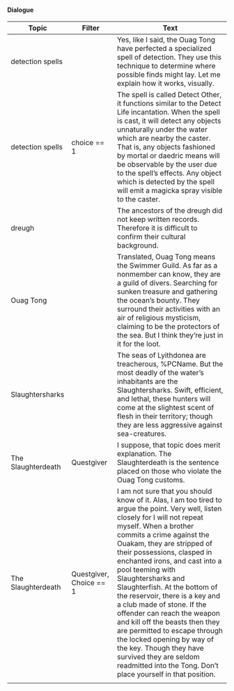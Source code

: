 #### Dialogue

| Topic              | Filter                  | Text                                                                                                                                                                                                                                                                                                                                                                                                                                                                                                                                                                                                                                                                    |
| ------------------ | ----------------------- | ----------------------------------------------------------------------------------------------------------------------------------------------------------------------------------------------------------------------------------------------------------------------------------------------------------------------------------------------------------------------------------------------------------------------------------------------------------------------------------------------------------------------------------------------------------------------------------------------------------------------------------------------------------------------- |
| detection spells   |                         | Yes, like I said, the Ouag Tong have perfected a specialized spell of detection. They use this technique to determine where possible finds might lay. Let me explain how it works, visually.                                                                                                                                                                                                                                                                                                                                                                                                                                                                            |
| detection spells   | choice == 1             | The spell is called Detect Other, it functions similar to the Detect Life incantation. When the spell is cast, it will detect any objects unnaturally under the water which are nearby the caster. That is, any objects fashioned by mortal or daedric means will be observable by the user due to the spell’s effects. Any object which is detected by the spell will emit a magicka spray visible to the caster.                                                                                                                                                                                                                                                      |
| dreugh             |                         | The ancestors of the dreugh did not keep written records. Therefore it is difficult to confirm their cultural background.                                                                                                                                                                                                                                                                                                                                                                                                                                                                                                                                               |
| Ouag Tong          |                         | Translated, Ouag Tong means the Swimmer Guild. As far as a nonmember can know, they are a guild of divers. Searching for sunken treasure and gathering the ocean’s bounty. They surround their activities with an air of religious mysticism, claiming to be the protectors of the sea. But I think they’re just in it for the loot.                                                                                                                                                                                                                                                                                                                                    |
| Slaughtersharks    |                         | The seas of Lyithdonea are treacherous, %PCName. But the most deadly of the water’s inhabitants are the Slaughtersharks. Swift, efficient, and lethal, these hunters will come at the slightest scent of flesh in their territory; though they are less aggressive against sea-creatures.                                                                                                                                                                                                                                                                                                                                                                               |
| The Slaughterdeath | Questgiver              | I suppose, that topic does merit explanation. The Slaughterdeath is the sentence placed on those who violate the Ouag Tong customs.                                                                                                                                                                                                                                                                                                                                                                                                                                                                                                                                     |
| The Slaughterdeath | Questgiver, Choice == 1 | I am not sure that you should know of it. Alas, I am too tired to argue the point. Very well, listen closely for I will not repeat myself. When a brother commits a crime against the Ouakam, they are stripped of their possessions, clasped in enchanted irons, and cast into a pool teeming with Slaughtersharks and Slaughterfish. At the bottom of the reservoir, there is a key and a club made of stone. If the offender can reach the weapon and kill off the beasts then they are permitted to escape through the locked opening by way of the key. Though they have survived they are seldom readmitted into the Tong. Don’t place yourself in that position. |
|                    |                         |                                                                                                                                                                                                                                                                                                                                                                                                                                                                                                                                                                                                                                                                         |

